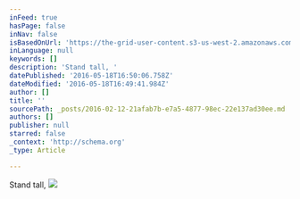 ```yaml
---
inFeed: true
hasPage: false
inNav: false
isBasedOnUrl: 'https://the-grid-user-content.s3-us-west-2.amazonaws.com/001905e2-4fd3-44e4-92bd-9d5c1508f57f.png'
inLanguage: null
keywords: []
description: 'Stand tall, '
datePublished: '2016-05-18T16:50:06.758Z'
dateModified: '2016-05-18T16:49:41.984Z'
author: []
title: ''
sourcePath: _posts/2016-02-12-21afab7b-e7a5-4877-98ec-22e137ad30ee.md
authors: []
publisher: null
starred: false
_context: 'http://schema.org'
_type: Article

---
```

Stand tall, ![](https://the-grid-user-content.s3-us-west-2.amazonaws.com/001905e2-4fd3-44e4-92bd-9d5c1508f57f.png)
